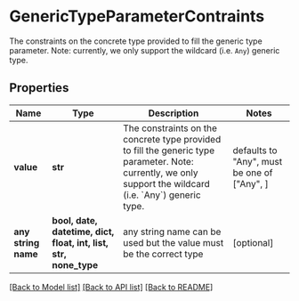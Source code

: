 # GenericTypeParameterContraints

The constraints on the concrete type provided to fill the generic type parameter. Note: currently, we only support the wildcard (i.e. `Any`) generic type. 

## Properties
Name | Type | Description | Notes
------------ | ------------- | ------------- | -------------
**value** | **str** | The constraints on the concrete type provided to fill the generic type parameter. Note: currently, we only support the wildcard (i.e. &#x60;Any&#x60;) generic type.  | defaults to "Any",  must be one of ["Any", ]
**any string name** | **bool, date, datetime, dict, float, int, list, str, none_type** | any string name can be used but the value must be the correct type | [optional]

[[Back to Model list]](../README.md#documentation-for-models) [[Back to API list]](../README.md#documentation-for-api-endpoints) [[Back to README]](../README.md)


